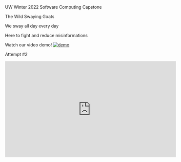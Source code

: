 UW Winter 2022 Software Computing Capstone

The Wild Swaying Goats

We sway all day every day

Here to fight and reduce misinformations

Watch our video demo! [![demo](https://img.youtube.com/vi/eUbmqYk03BA/maxresdefault.jpg)](https://www.youtube.com/watch?v=eUbmqYk03BA)

Attempt #2

<iframe width="560" height="315" src="https://www.youtube.com/embed/eUbmqYk03BA" title="YouTube video player" frameborder="0" allow="accelerometer; autoplay; clipboard-write; encrypted-media; gyroscope; picture-in-picture" allowfullscreen></iframe>
